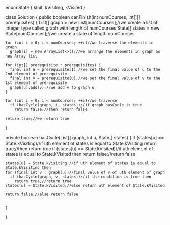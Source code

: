 enum State { kInit, kVisiting, kVisited }

class Solution {
    public boolean canFinish(int numCourses, int[][] prerequisites) {
            List<Integer>[] graph = new List[numCourses];//we create a list of integer type called graph with length of numCourses 
    State[] states = new State[numCourses];//we create a state of length numCourses

    for (int i = 0; i < numCourses; ++i)//we traverse the elements in graph
      graph[i] = new ArrayList<>();//we arrange the elements in graph as new Array list

    for (int[] prerequisite : prerequisites) {
      final int u = prerequisite[1];//we set the final value of u to the 2nd element of prerequisite
      final int v = prerequisite[0];//we set the final value of v to the 1st element of prerequisite
      graph[u].add(v);//we add v to graph u
    }

    for (int i = 0; i < numCourses; ++i)//we traverse 
      if (hasCycle(graph, i, states))//if graph hasCycle is true 
        return false;//then return false

    return true;//we return true
  }

  private boolean hasCycle(List<Integer>[] graph, int u, State[] states) {
    if (states[u] == State.kVisiting)//if uth element of states is equal to State.kVisiting
      return true;//then return true
    if (states[u] == State.kVisited)//if uth element of states is equal to State.kVisited then
      return false;//return false

    states[u] = State.kVisiting;//if uth element of states is equal to State.kVisiting then
    for (final int v : graph[u])//final value of v of uth element of graph
      if (hasCycle(graph, v, states))//if the condition is true then
        return true;//return true
    states[u] = State.kVisited;//else return uth element of State.kVisited

    return false;//else return false

        
    }
}